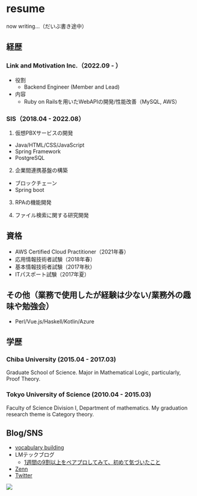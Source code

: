 # resume

now writing...（だいぶ書き途中）

## 経歴

### Link and Motivation Inc.（2022.09 - ）

- 役割
  - Backend Engineer (Member and Lead)
- 内容
  - Ruby on Railsを用いたWebAPIの開発/性能改善（MySQL, AWS）

### SIS（2018.04 - 2022.08）

1. 仮想PBXサービスの開発

- Java/HTML/CSS/JavaScript
- Spring Framework
- PostgreSQL
  
2. 企業間連携基盤の構築

- ブロックチェーン
- Spring boot

3. RPAの機能開発

4. ファイル検索に関する研究開発

## 資格

- AWS Certified Cloud Practitioner（2021年春）
- 応用情報技術者試験（2018年春）
- 基本情報技術者試験（2017年秋）
- ITパスポート試験（2017年夏）

## その他（業務で使用したが経験は少ない/業務外の趣味や勉強会）

- Perl/Vue.js/Haskell/Kotlin/Azure


## 学歴

### Chiba University (2015.04 - 2017.03)
Graduate School of Science.
Major in Mathematical Logic, particularly, Proof Theory.

### Tokyo University of Science (2010.04 - 2015.03)
Faculty of Science Division I, Department of mathematics.
My graduation research theme is Category theory.

## Blog/SNS

- [vocabulary building](https://ken1shirakura.hateblo.jp/)
- LMテックブログ
  - [1週間の9割以上をペアプロしてみて、初めて気づいたこと](https://link-and-motivation.hatenablog.com/entry/2023/03/15/085237)
- [Zenn](https://zenn.dev/fushirakura)
- [Twitter](https://twitter.com/fushirakura)

![](https://www.codewars.com/users/shirakurak/badges/small)
